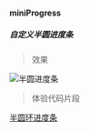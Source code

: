 #### miniProgress
##### 自定义半圆进度条

>效果

![半圆进度条](http://qiniu.xueshiming.cn/%E5%8D%8A%E5%9C%86%E8%BF%9B%E5%BA%A6%E6%9D%A1.jpg)

>体验代码片段

[半圆环进度条](https://developers.weixin.qq.com/s/Jmlz01mq7v94)
